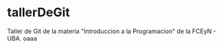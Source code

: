 # tallerDeGit

Taller de Git de la materia "Introduccion a la Programacion" de la FCEyN - UBA.
oaaa
